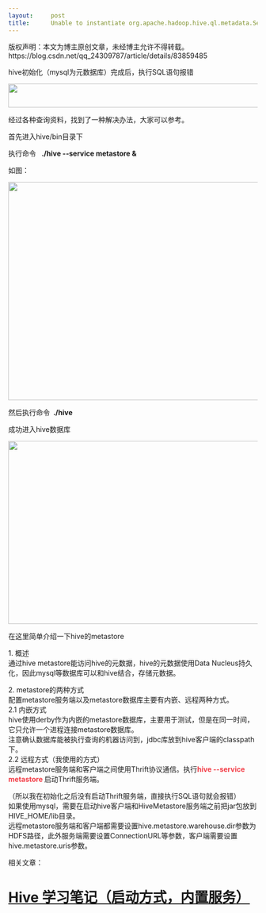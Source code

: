 ```yaml
---
layout:     post
title:      Unable to instantiate org.apache.hadoop.hive.ql.metadata.SessionHiveMetaStoreClient
---
```

<div id="article_content" class="article_content clearfix csdn-tracking-statistics" data-pid="blog" data-mod="popu_307" data-dsm="post">
								<div class="article-copyright">
					版权声明：本文为博主原创文章，未经博主允许不得转载。					https://blog.csdn.net/qq_24309787/article/details/83859485				</div>
								            <link rel="stylesheet" href="https://csdnimg.cn/release/phoenix/template/css/ck_htmledit_views-f76675cdea.css">
						<div class="htmledit_views" id="content_views">
                <p>hive初始化（mysql为元数据库）完成后，执行SQL语句报错</p>

<p><img alt="" class="has" height="48" src="https://img-blog.csdnimg.cn/20181108125716266.png" width="1200"></p>

<p>经过各种查询资料，找到了一种解决办法，大家可以参考。</p>

<p>首先进入hive/bin目录下</p>

<p>执行命令  <strong> ./hive --service metastore &amp;</strong></p>

<p>如图：</p>

<p><img alt="" class="has" height="440" src="https://img-blog.csdnimg.cn/20181108171302867.png?x-oss-process=image/watermark,type_ZmFuZ3poZW5naGVpdGk,shadow_10,text_aHR0cHM6Ly9ibG9nLmNzZG4ubmV0L3FxXzI0MzA5Nzg3,size_16,color_FFFFFF,t_70" width="964"></p>

<p>然后执行命令<strong>  ./hive</strong></p>

<p>成功进入hive数据库</p>

<p><img alt="" class="has" height="369" src="https://img-blog.csdnimg.cn/20181108130421508.png?x-oss-process=image/watermark,type_ZmFuZ3poZW5naGVpdGk,shadow_10,text_aHR0cHM6Ly9ibG9nLmNzZG4ubmV0L3FxXzI0MzA5Nzg3,size_16,color_FFFFFF,t_70" width="999"></p>

<p>在这里简单介绍一下hive的metastore</p>

<p>1. 概述<br>
通过hive metastore能访问hive的元数据，hive的元数据使用Data Nucleus持久化，因此mysql等数据库可以和hive结合，存储元数据。</p>

<p>2. metastore的两种方式<br>
配置metastore服务端以及metastore数据库主要有内嵌、远程两种方式。<br>
2.1 内嵌方式<br>
hive使用derby作为内嵌的metastore数据库，主要用于测试，但是在同一时间，它只允许一个进程连接metastore数据库。<br>
注意确认数据库能被执行查询的机器访问到，jdbc库放到hive客户端的classpath下。<br>
2.2 远程方式（我使用的方式）<br>
远程metastore服务端和客户端之间使用Thrift协议通信。执行<span style="color:#f33b45;"><strong>hive --service metastore </strong></span>启动Thrift服务端。</p>

<p>（所以我在初始化之后没有启动Thrift服务端，直接执行SQL语句就会报错）<br>
如果使用mysql，需要在启动hive客户端和HiveMetastore服务端之前把jar包放到HIVE_HOME/lib目录。<br>
远程metastore服务端和客户端都需要设置hive.metastore.warehouse.dir参数为HDFS路径，此外服务端需要设置ConnectionURL等参数，客户端需要设置hive.metastore.uris参数。</p>

<p>相关文章：</p>

<h1><a href="https://www.cnblogs.com/netuml/p/7841387.html" rel="nofollow" id="cb_post_title_url">Hive 学习笔记（启动方式，内置服务）</a></h1>            </div>
                </div>